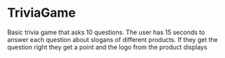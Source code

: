 # TriviaGame

Basic trivia game that asks 10 questions. The user has 15 seconds to answer each question about slogans of different products. If they get the question right they get a point and the logo from the product displays